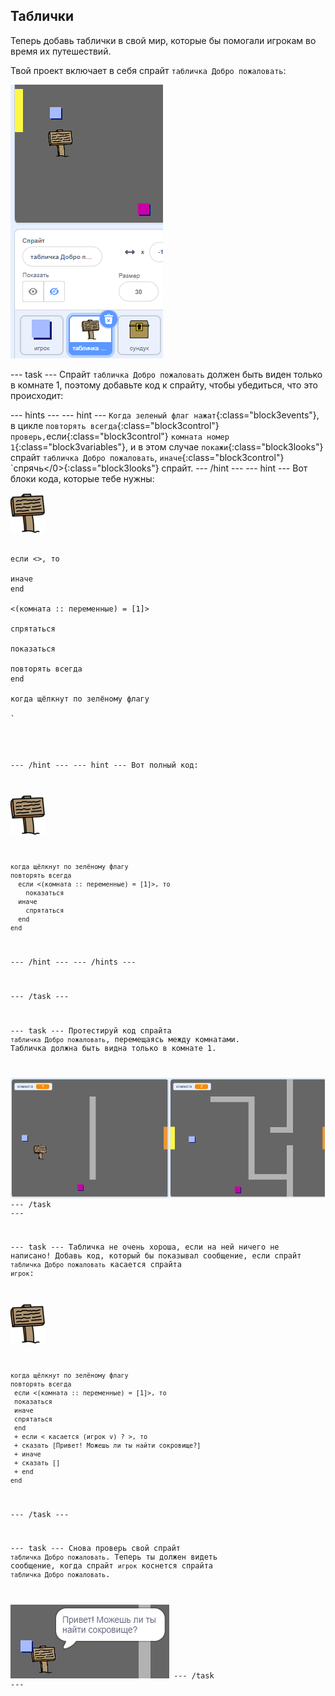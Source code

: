 ## Таблички

Теперь добавь таблички в свой мир, которые бы помогали игрокам во время их путешествий.

Твой проект включает в себя спрайт `табличка Добро пожаловать`:

![screenshot](images/world-sign.png)

\--- task \--- Спрайт `табличка Добро пожаловать` должен быть виден только в комнате 1, поэтому добавьте код к спрайту, чтобы убедиться, что это происходит:

\--- hints \--- \--- hint \--- `Когда зеленый флаг нажат`{:class="block3events"}, в цикле `повторять всегда`{:class="block3control"}` проверь, `если</code>{:class="block3control"} `комната номер 1`{:class="block3variables"}, и в этом случае `покажи`{:class="block3looks"} спрайт `табличка Добро пожаловать`, `иначе`{:class="block3control"} `спрячь</0>{:class="block3looks"} спрайт.
--- /hint --- --- hint ---
Вот блоки кода, которые тебе нужны:</p>

<p><img src="images/sign.png" alt="sign" /></p>

<pre><code class="blocks3"><br />если <>, то 
 
иначе
end

<(комната :: переменные) = [1]>

спрятаться

показаться

повторять всегда
end

когда щёлкнут по зелёному флагу

`</pre> 

\--- /hint \--- \--- hint \--- Вот полный код:

![sign](images/sign.png)

```blocks3
когда щёлкнут по зелёному флагу
повторять всегда 
  если <(комната :: переменные) = [1]>, то 
    показаться
  иначе 
    спрятаться
  end
end
```

\--- /hint \--- \--- /hints \---

\--- /task \---

\--- task \--- Протестируй код спрайта `табличка Добро пожаловать`, перемещаясь между комнатами. Табличка должна быть видна только в комнате 1.

![screenshot](images/world-sign-test.png) \--- /task \---

\--- task \--- Табличка не очень хороша, если на ней ничего не написано! Добавь код, который бы показывал сообщение, если спрайт `табличка Добро пожаловать` касается спрайта `игрок`:

![sign](images/sign.png)

```blocks3
когда щёлкнут по зелёному флагу
повторять всегда 
 если <(комната :: переменные) = [1]>, то 
 показаться
 иначе 
 спрятаться
 end
 + если < касается (игрок v) ? >, то 
 + сказать [Привет! Можешь ли ты найти сокровище?]
 + иначе 
 + сказать []
 + end
end
```

\--- /task \---

\--- task \--- Cнова проверь свой спрайт `табличка Добро пожаловать`. Теперь ты должен видеть сообщение, когда спрайт `игрок` коснется спрайта `табличка Добро пожаловать`.

![screenshot](images/world-sign-test2.png) \--- /task \---